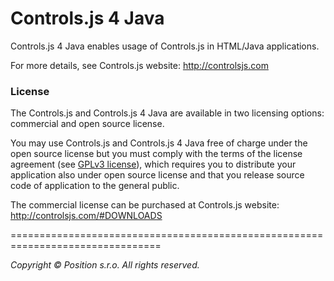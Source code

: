 Controls.js 4 Java
==================

Controls.js 4 Java enables usage of Controls.js in HTML/Java applications.

For more details, see Controls.js website: http://controlsjs.com

### License

The Controls.js and Controls.js 4 Java are available in two licensing options: commercial and open source
license.

You may use Controls.js and Controls.js 4 Java free of charge under the open source license but you must
comply with the terms of the license agreement (see [GPLv3 license](http://www.gnu.org/licenses/gpl-3.0.html)), which
requires you to distribute your application also under open source license
and that you release source code of application to the general public.

The commercial license can be purchased at Controls.js website:
http://controlsjs.com/#DOWNLOADS

================================================================================

*Copyright &copy; Position s.r.o. All rights reserved.*
